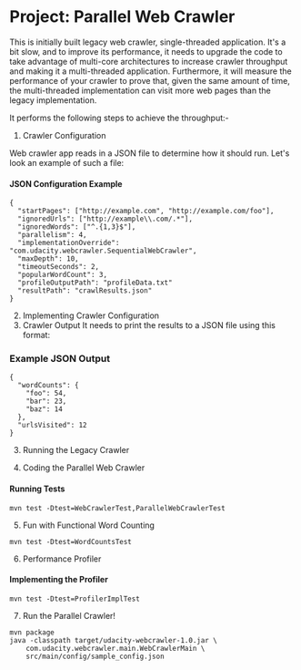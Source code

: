 # Project: Parallel Web Crawler
This is initially built legacy web crawler, single-threaded application. It's a bit slow, and to improve its performance, it needs to upgrade the code to take advantage of multi-core architectures to increase crawler throughput and making it a multi-threaded application. Furthermore, it will measure the performance of your crawler to prove that, given the same amount of time, the multi-threaded implementation can visit more web pages than the legacy implementation. 

It performs the following steps to achieve the throughput:-

1) Crawler Configuration

Web crawler app reads in a JSON file to determine how it should run. Let's look an example of such a file:

#### JSON Configuration Example

```
{
  "startPages": ["http://example.com", "http://example.com/foo"],
  "ignoredUrls": ["http://example\\.com/.*"],
  "ignoredWords": ["^.{1,3}$"],
  "parallelism": 4,
  "implementationOverride": "com.udacity.webcrawler.SequentialWebCrawler",
  "maxDepth": 10,
  "timeoutSeconds": 2,
  "popularWordCount": 3,
  "profileOutputPath": "profileData.txt"
  "resultPath": "crawlResults.json"
}
```
2) Implementing Crawler Configuration
3) Crawler Output
   It needs to print the results to a JSON file using this format:

### Example JSON Output

```
{
  "wordCounts": {
    "foo": 54,
    "bar": 23,
    "baz": 14
  },
  "urlsVisited": 12 
}
```
3) Running the Legacy Crawler

4) Coding the Parallel Web Crawler


#### Running Tests

```
mvn test -Dtest=WebCrawlerTest,ParallelWebCrawlerTest
```

5) Fun with Functional Word Counting

```
mvn test -Dtest=WordCountsTest
```

6) Performance Profiler

#### Implementing the Profiler
```
mvn test -Dtest=ProfilerImplTest
```

7) Run the Parallel Crawler!
```
mvn package
java -classpath target/udacity-webcrawler-1.0.jar \
    com.udacity.webcrawler.main.WebCrawlerMain \
    src/main/config/sample_config.json
```
